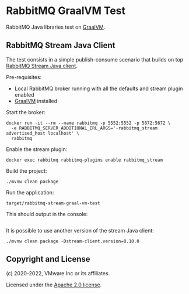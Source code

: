 # RabbitMQ GraalVM Test

RabbitMQ Java libraries test on [GraalVM](https://www.graalvm.org/).

## RabbitMQ Stream Java Client

The test consists in a simple publish-consume scenario that builds
on top [RabbitMQ Stream Java client](https://github.com/rabbitmq/rabbitmq-stream-java-client).

Pre-requisites:
 * Local RabbitMQ broker running with all the defaults and stream plugin enabled
 * [GraalVM](https://www.graalvm.org/) installed

Start the broker:

```shell
docker run -it --rm --name rabbitmq -p 5552:5552 -p 5672:5672 \
  -e RABBITMQ_SERVER_ADDITIONAL_ERL_ARGS='-rabbitmq_stream advertised_host localhost' \
  rabbitmq
```

Enable the stream plugin:

```shell
docker exec rabbitmq rabbitmq-plugins enable rabbitmq_stream
```

Build the project:

```shell
./mvnw clean package
```

Run the application:

```shell
target/rabbitmq-stream-graal-vm-test
```

This should output in the console:

```shell

```

It is possible to use another version of the stream Java client:

    ./mvnw clean package -Dstream-client.version=0.10.0
    

## Copyright and License ##

(c) 2020-2022, VMware Inc or its affiliates.

Licensed under the [Apache 2.0 license](https://www.apache.org/licenses/LICENSE-2.0.html).
